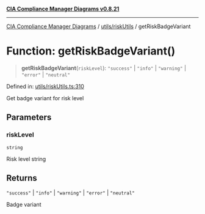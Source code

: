 [**CIA Compliance Manager Diagrams v0.8.21**](../../../README.md)

***

[CIA Compliance Manager Diagrams](../../../modules.md) / [utils/riskUtils](../README.md) / getRiskBadgeVariant

# Function: getRiskBadgeVariant()

> **getRiskBadgeVariant**(`riskLevel`): `"success"` \| `"info"` \| `"warning"` \| `"error"` \| `"neutral"`

Defined in: [utils/riskUtils.ts:310](https://github.com/Hack23/cia-compliance-manager/blob/689e67e40bb6afe811128d672a0d7dd5fcbdaea5/src/utils/riskUtils.ts#L310)

Get badge variant for risk level

## Parameters

### riskLevel

`string`

Risk level string

## Returns

`"success"` \| `"info"` \| `"warning"` \| `"error"` \| `"neutral"`

Badge variant

